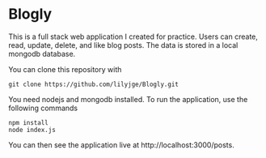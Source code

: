 # Blogly

This is a full stack web application I created for practice. Users can create, read, update, delete, and like blog posts. The data is stored in a local mongodb database. 

You can clone this repository with

```
git clone https://github.com/lilyjge/Blogly.git
```

You need nodejs and mongodb installed. To run the application, use the following commands

```
npm install
node index.js
```

You can then see the application live at http://localhost:3000/posts.
